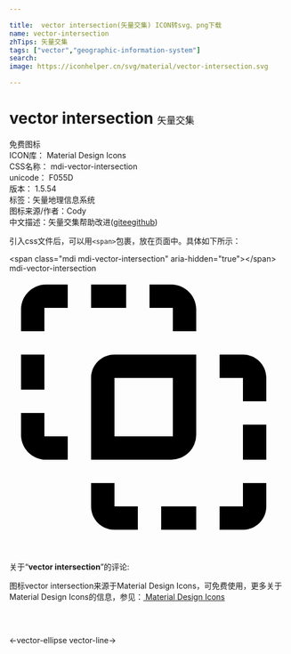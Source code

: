 ```yaml
---

title:  vector intersection(矢量交集) ICON转svg、png下载
name: vector-intersection
zhTips: 矢量交集
tags: ["vector","geographic-information-system"]
search: 
image: https://iconhelper.cn/svg/material/vector-intersection.svg

---
```


# vector intersection  <small style="font-size: 60%;font-weight: 100">矢量交集</small>


<div class="detail-page">
<p>
<span><span class="badge-success badge">免费图标</span> </span>
<br/>
<span>
ICON库：
<span class="badge-secondary badge">Material Design Icons</span> 
</span>
<br/>
<span>
CSS名称：
<span class="badge-secondary badge">mdi-vector-intersection</span> 
</span>
<br/>
<span>
unicode：
<span class="badge-secondary badge">F055D</span> 
<copy-btn content='F055D' btn-title=""></copy-btn>
<copy-btn :content='String.fromCodePoint(parseInt("F055D", 16))' btn-title="复制U"></copy-btn>
</span>
<br/>
<span>
版本：
<span class="badge-secondary badge">1.5.54</span> 
</span><br/><span>标签：<span class="badge-light badge"><router-link to="/tags/vector.html">矢量</router-link></span><span class="badge-light badge"><router-link to="/tags/geographic-information-system.html">地理信息系统</router-link></span></span>
<br/>
<span>图标来源/作者：<span class="badge-light badge">Cody</span></span> 
<br/>
<span class="zh-detail">中文描述：<span class="badge-primary badge">矢量交集</span><span class="help-link"><span>帮助改进</span>(<a href="https://gitee.com/liuwave/icon-helper/edit/master/json/material/vector-intersection.json" target="_blank" rel="noopener noreferrer">gitee</a><a href="https://github.com/liuwave/icon-helper/edit/master/json/material/vector-intersection.json" target="_blank" rel="noopener noreferrer">github</a></span>)</span><br/>
</p>
</div>
<div class="alert alert-dark">
  <i class="mdi mdi-vector-intersection mdi-48px"></i>
  <i class="mdi mdi-vector-intersection mdi-36px"></i>
  <i class="mdi mdi-vector-intersection mdi-24px"></i>
  <i class="mdi mdi-vector-intersection mdi-18px"></i>
</div>
<div>
  <p>引入css文件后，可以用<code>&lt;span&gt;</code>包裹，放在页面中。具体如下所示：    
  </p>
  <div class="alert alert-primary" style="font-size: 14px">
    &lt;span class="mdi mdi-vector-intersection" aria-hidden="true"&gt;&lt;/span&gt;
    <copy-btn content='<span class="mdi mdi-vector-intersection" aria-hidden="true"></span>'></copy-btn>
  </div>
  <div class="alert alert-secondary">
    <i class="mdi mdi-vector-intersection"
    style="font-size: 24px"
    aria-hidden="true"></i> mdi-vector-intersection
    <copy-btn content="mdi-vector-intersection" btn-title="复制图标名称"></copy-btn>
  </div>
</div>
<div id="svg" class="svg-wrap">
<svg xmlns="http://www.w3.org/2000/svg" viewBox="0 0 24 24"><path d="M3.14,1A2.14,2.14 0 0,0 1,3.14V5H3V3H5V1H3.14M7,1V3H10V1H7M12,1V3H14V5H16V3.14C16,1.96 15.04,1 13.86,1H12M1,7V10H3V7H1M9,7C7.89,7 7,7.89 7,9C7,11.33 7,16 7,16C7,16 11.57,16 13.86,16A2.14,2.14 0 0,0 16,13.86C16,11.57 16,7 16,7C16,7 11.33,7 9,7M18,7V9H20V11H22V9C22,7.89 21.11,7 20,7H18M9,9H14V14H9V9M1,12V13.86C1,15.04 1.96,16 3.14,16H5V14H3V12H1M20,13V16H22V13H20M7,18V20C7,21.11 7.89,22 9,22H11V20H9V18H7M20,18V20H18V22H20C21.11,22 22,21.11 22,20V18H20M13,20V22H16V20H13Z" /></svg>
</div>
<detail full-name='mdi-vector-intersection'></detail>
<div class="icon-detail__container">
<p>关于“<b>vector intersection</b>”的评论:</p>
</div>
<Vssue title="关于“vector intersection”的评论" />    
<div><p>图标vector intersection来源于Material Design Icons，可免费使用，更多关于 Material Design Icons的信息，参见：<a target="_blank" href="https://iconhelper.cn/material.html"> Material Design Icons</a>
</p></div>

<div style="padding:2rem 0 " class="page-nav"><p class="inner"><span class="prev">←<router-link to="/icon/vector-ellipse.html">vector-ellipse</router-link></span> <span class="next"><router-link to="/icon/vector-line.html">vector-line</router-link>→</span></p></div>

